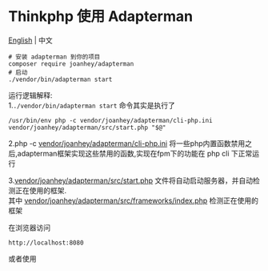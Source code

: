# Thinkphp 使用 Adapterman

[English](./thinkphp.md) | 中文

```shell
# 安装 adapterman 到你的项目
composer require joanhey/adapterman
# 启动
./vendor/bin/adapterman start
```
运行逻辑解释:  
1.`./vendor/bin/adapterman start` 命令其实是执行了 

    /usr/bin/env php -c vendor/joanhey/adapterman/cli-php.ini vendor/joanhey/adapterman/src/start.php "$@"

2.php -c [vendor/joanhey/adapterman/cli-php.ini](https://github.com/joanhey/AdapterMan/blob/master/cli-php.ini) 将一些php内置函数禁用之后,adapterman框架实现这些禁用的函数,实现在fpm下的功能在 php cli 下正常运行  

3.[vendor/joanhey/adapterman/src/start.php](https://github.com/joanhey/AdapterMan/blob/master/src/start.php) 文件将自动启动服务器，并自动检测正在使用的框架.  
其中 [vendor/joanhey/adapterman/src/frameworks/index.php](https://github.com/joanhey/AdapterMan/blob/master/src/frameworks/index.php) 检测正在使用的框架

在浏览器访问

```http://localhost:8080```


或者使用